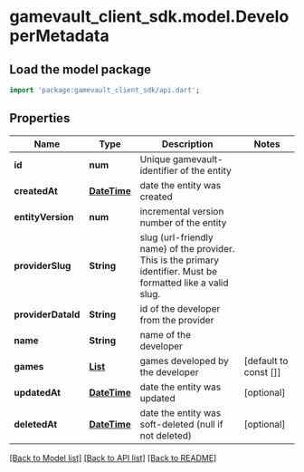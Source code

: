 # gamevault_client_sdk.model.DeveloperMetadata

## Load the model package
```dart
import 'package:gamevault_client_sdk/api.dart';
```

## Properties
Name | Type | Description | Notes
------------ | ------------- | ------------- | -------------
**id** | **num** | Unique gamevault-identifier of the entity | 
**createdAt** | [**DateTime**](DateTime.md) | date the entity was created | 
**entityVersion** | **num** | incremental version number of the entity | 
**providerSlug** | **String** | slug (url-friendly name) of the provider. This is the primary identifier. Must be formatted like a valid slug. | 
**providerDataId** | **String** | id of the developer from the provider | 
**name** | **String** | name of the developer | 
**games** | [**List<GameMetadata>**](GameMetadata.md) | games developed by the developer | [default to const []]
**updatedAt** | [**DateTime**](DateTime.md) | date the entity was updated | [optional] 
**deletedAt** | [**DateTime**](DateTime.md) | date the entity was soft-deleted (null if not deleted) | [optional] 

[[Back to Model list]](../README.md#documentation-for-models) [[Back to API list]](../README.md#documentation-for-api-endpoints) [[Back to README]](../README.md)


